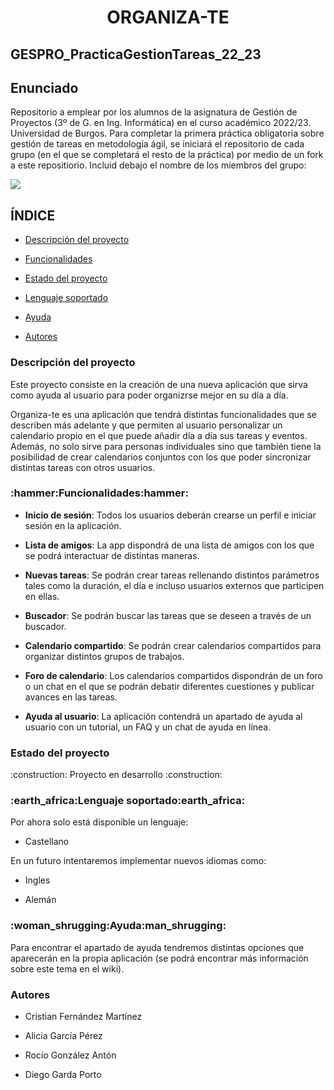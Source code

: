 <h1 align="center"> <strong> ORGANIZA-TE </strong> </h1>
<h2 align="left"> <strong> GESPRO_PracticaGestionTareas_22_23 </strong></h2>

<h2 align="left">Enunciado</h2>
Repositorio a emplear por los alumnos de la asignatura de Gestión de Proyectos (3º de G. en Ing. Informática) en el curso académico 2022/23. Universidad de Burgos.  Para completar la primera práctica obligatoria sobre gestión de tareas en metodología ágil, se iniciará el repositorio de cada grupo (en el que se completará el resto de la práctica) por medio de un fork a este repositiorio.  Incluid debajo el nombre de los miembros del grupo:

<p align="left">
<img src="https://img.shields.io/badge/STATUS-EN%20DESAROLLO-green">
</p>

<h2 align="left"> ÍNDICE </h2>

* [Descripción del proyecto](#descripción-del-proyecto) 

* [Funcionalidades](#funcionalidades) 

* [Estado del proyecto](#estado-del-proyecto)

* [Lenguaje soportado](#lenguaje-soportado)

* [Ayuda](#ayuda)

* [Autores](#autores)


<h3 id="descripción-del-proyecto">Descripción del proyecto</h3>
Este proyecto consiste en la creación de una nueva aplicación que sirva como ayuda al usuario para poder organizrse mejor en su día a día.

Organiza-te es una aplicación que tendrá distintas funcionalidades que se describen más adelante y que permiten al usuario personalizar un calendario propio en el que puede añadir día a día sus tareas y eventos. Además, no solo sirve para personas individuales sino que también tiene la posibilidad de crear calendarios conjuntos con los que poder sincronizar distintas tareas con otros usuarios.


<h3 id="funcionalidades">:hammer:Funcionalidades:hammer:</h3>

 - **Inicio de sesión**: Todos los usuarios deberán crearse un perfil e iniciar sesión en la aplicación.

 - **Lista de amigos**: La app dispondrá de una lista de amigos con los que se podrá interactuar de distintas maneras.

 - **Nuevas tareas**: Se podrán crear tareas rellenando distintos parámetros tales como la duración, el día e incluso usuarios externos que participen en ellas.

 - **Buscador**: Se podrán buscar las tareas que se deseen a través de un buscador.

 - **Calendario compartido**: Se podrán crear calendarios compartidos para organizar distintos grupos de trabajos.

 - **Foro de calendario**: Los calendarios compartidos dispondrán de un foro o un chat en el que se podrán debatir diferentes cuestiones y publicar avances en las tareas.

 - **Ayuda al usuario**: La aplicación contendrá un apartado de ayuda al usuario con un tutorial, un FAQ y un chat de ayuda en línea.


<h3 id="estado-del-proyecto">Estado del proyecto</h3>
:construction: Proyecto en desarrollo :construction:


<h3 id="lenguaje-soportado">:earth_africa:Lenguaje soportado:earth_africa:</h3>
Por ahora solo está disponible un lenguaje:

 - Castellano 

En un futuro intentaremos implementar nuevos idiomas como:

 - Ingles 

 - Alemán 


<h3 id="ayuda">:woman_shrugging:Ayuda:man_shrugging:</h3>
Para encontrar el apartado de ayuda tendremos distintas opciones que aparecerán en la propia aplicación (se podrá encontrar más información sobre este tema en el wiki).


<h3 id="autores">Autores</h3> 

 - Cristian Fernández Martínez 

 - Alicia García Pérez 

 - Rocío González Antón 

 - Diego Garda Porto



